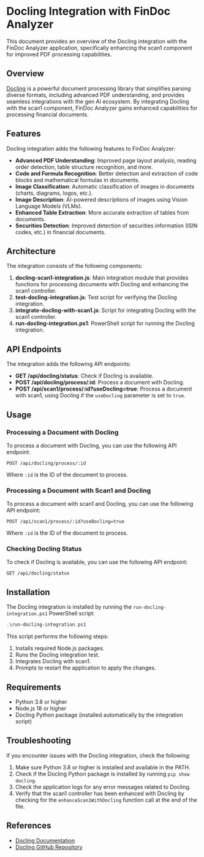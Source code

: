 # Docling Integration with FinDoc Analyzer

This document provides an overview of the Docling integration with the FinDoc Analyzer application, specifically enhancing the scan1 component for improved PDF processing capabilities.

## Overview

[Docling](https://docling-project.github.io/docling/) is a powerful document processing library that simplifies parsing diverse formats, including advanced PDF understanding, and provides seamless integrations with the gen AI ecosystem. By integrating Docling with the scan1 component, FinDoc Analyzer gains enhanced capabilities for processing financial documents.

## Features

Docling integration adds the following features to FinDoc Analyzer:

- **Advanced PDF Understanding**: Improved page layout analysis, reading order detection, table structure recognition, and more.
- **Code and Formula Recognition**: Better detection and extraction of code blocks and mathematical formulas in documents.
- **Image Classification**: Automatic classification of images in documents (charts, diagrams, logos, etc.).
- **Image Description**: AI-powered descriptions of images using Vision Language Models (VLMs).
- **Enhanced Table Extraction**: More accurate extraction of tables from documents.
- **Securities Detection**: Improved detection of securities information (ISIN codes, etc.) in financial documents.

## Architecture

The integration consists of the following components:

1. **docling-scan1-integration.js**: Main integration module that provides functions for processing documents with Docling and enhancing the scan1 controller.
2. **test-docling-integration.js**: Test script for verifying the Docling integration.
3. **integrate-docling-with-scan1.js**: Script for integrating Docling with the scan1 controller.
4. **run-docling-integration.ps1**: PowerShell script for running the Docling integration.

## API Endpoints

The integration adds the following API endpoints:

- **GET /api/docling/status**: Check if Docling is available.
- **POST /api/docling/process/:id**: Process a document with Docling.
- **POST /api/scan1/process/:id?useDocling=true**: Process a document with scan1, using Docling if the `useDocling` parameter is set to `true`.

## Usage

### Processing a Document with Docling

To process a document with Docling, you can use the following API endpoint:

```
POST /api/docling/process/:id
```

Where `:id` is the ID of the document to process.

### Processing a Document with Scan1 and Docling

To process a document with scan1 and Docling, you can use the following API endpoint:

```
POST /api/scan1/process/:id?useDocling=true
```

Where `:id` is the ID of the document to process.

### Checking Docling Status

To check if Docling is available, you can use the following API endpoint:

```
GET /api/docling/status
```

## Installation

The Docling integration is installed by running the `run-docling-integration.ps1` PowerShell script:

```powershell
.\run-docling-integration.ps1
```

This script performs the following steps:

1. Installs required Node.js packages.
2. Runs the Docling integration test.
3. Integrates Docling with scan1.
4. Prompts to restart the application to apply the changes.

## Requirements

- Python 3.8 or higher
- Node.js 18 or higher
- Docling Python package (installed automatically by the integration script)

## Troubleshooting

If you encounter issues with the Docling integration, check the following:

1. Make sure Python 3.8 or higher is installed and available in the PATH.
2. Check if the Docling Python package is installed by running `pip show docling`.
3. Check the application logs for any error messages related to Docling.
4. Verify that the scan1 controller has been enhanced with Docling by checking for the `enhanceScan1WithDocling` function call at the end of the file.

## References

- [Docling Documentation](https://docling-project.github.io/docling/)
- [Docling GitHub Repository](https://github.com/docling-project/docling)
